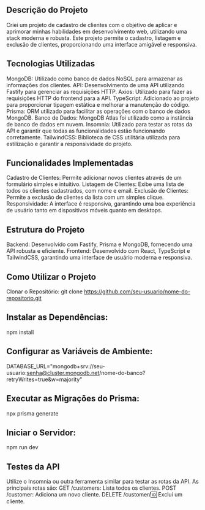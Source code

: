 ## Descrição do Projeto
Criei um projeto de cadastro de clientes com o objetivo de aplicar e aprimorar minhas habilidades em desenvolvimento web, utilizando uma stack moderna e robusta. Este projeto permite o cadastro, listagem e exclusão de clientes, proporcionando uma interface amigável e responsiva.

## Tecnologias Utilizadas
MongoDB: Utilizado como banco de dados NoSQL para armazenar as informações dos clientes.
API: Desenvolvimento de uma API utilizando Fastify para gerenciar as requisições HTTP.
Axios: Utilizado para fazer as requisições HTTP do frontend para a API.
TypeScript: Adicionado ao projeto para proporcionar tipagem estática e melhorar a manutenção do código.
Prisma: ORM utilizado para facilitar as operações com o banco de dados MongoDB.
Banco de Dados: MongoDB Atlas foi utilizado como a instância de banco de dados em nuvem.
Insomnia: Utilizado para testar as rotas da API e garantir que todas as funcionalidades estão funcionando corretamente.
TailwindCSS: Biblioteca de CSS utilitária utilizada para estilização e garantir a responsividade do projeto.

## Funcionalidades Implementadas
Cadastro de Clientes: Permite adicionar novos clientes através de um formulário simples e intuitivo.
Listagem de Clientes: Exibe uma lista de todos os clientes cadastrados, com nome e email.
Exclusão de Clientes: Permite a exclusão de clientes da lista com um simples clique.
Responsividade: A interface é responsiva, garantindo uma boa experiência de usuário tanto em dispositivos móveis quanto em desktops.

## Estrutura do Projeto
Backend: Desenvolvido com Fastify, Prisma e MongoDB, fornecendo uma API robusta e eficiente.
Frontend: Desenvolvido com React, TypeScript e TailwindCSS, garantindo uma interface de usuário moderna e responsiva.

## Como Utilizar o Projeto
Clonar o Repositório:
git clone https://github.com/seu-usuario/nome-do-repositorio.git

## Instalar as Dependências:
npm install

## Configurar as Variáveis de Ambiente:
DATABASE_URL="mongodb+srv://seu-usuario:senha@cluster.mongodb.net/nome-do-banco?retryWrites=true&w=majority"

## Executar as Migrações do Prisma:
npx prisma generate

## Iniciar o Servidor:
npm run dev

## Testes da API
Utilize o Insomnia ou outra ferramenta similar para testar as rotas da API. As principais rotas são:
GET /customers: Lista todos os clientes.
POST /customer: Adiciona um novo cliente.
DELETE /customer/:id: Exclui um cliente.
